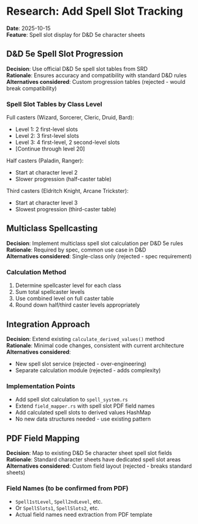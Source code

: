 # Research: Add Spell Slot Tracking

**Date**: 2025-10-15  
**Feature**: Spell slot display for D&D 5e character sheets

## D&D 5e Spell Slot Progression

**Decision**: Use official D&D 5e spell slot tables from SRD  
**Rationale**: Ensures accuracy and compatibility with standard D&D rules  
**Alternatives considered**: Custom progression tables (rejected - would break compatibility)

### Spell Slot Tables by Class Level

Full casters (Wizard, Sorcerer, Cleric, Druid, Bard):
- Level 1: 2 first-level slots
- Level 2: 3 first-level slots  
- Level 3: 4 first-level, 2 second-level slots
- [Continue through level 20]

Half casters (Paladin, Ranger):
- Start at character level 2
- Slower progression (half-caster table)

Third casters (Eldritch Knight, Arcane Trickster):
- Start at character level 3
- Slowest progression (third-caster table)

## Multiclass Spellcasting

**Decision**: Implement multiclass spell slot calculation per D&D 5e rules  
**Rationale**: Required by spec, common use case in D&D  
**Alternatives considered**: Single-class only (rejected - spec requirement)

### Calculation Method
1. Determine spellcaster level for each class
2. Sum total spellcaster levels
3. Use combined level on full caster table
4. Round down half/third caster levels appropriately

## Integration Approach

**Decision**: Extend existing `calculate_derived_values()` method  
**Rationale**: Minimal code changes, consistent with current architecture  
**Alternatives considered**: 
- New spell slot service (rejected - over-engineering)
- Separate calculation module (rejected - adds complexity)

### Implementation Points
- Add spell slot calculation to `spell_system.rs`
- Extend `field_mapper.rs` with spell slot PDF field names
- Add calculated spell slots to derived values HashMap
- No new data structures needed - use existing pattern

## PDF Field Mapping

**Decision**: Map to existing D&D 5e character sheet spell slot fields  
**Rationale**: Standard character sheets have dedicated spell slot areas  
**Alternatives considered**: Custom field layout (rejected - breaks standard sheets)

### Field Names (to be confirmed from PDF)
- `Spell1stLevel`, `Spell2ndLevel`, etc.
- Or `SpellSlots1`, `SpellSlots2`, etc.
- Actual field names need extraction from PDF template
